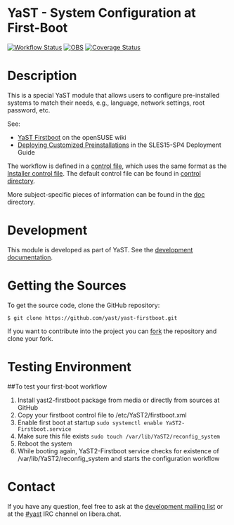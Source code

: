 YaST - System Configuration at First-Boot
=========================================

[![Workflow Status](https://github.com/yast/yast-firstboot/workflows/CI/badge.svg?branch=master)](
https://github.com/yast/yast-firstboot/actions?query=branch%3Amaster)
[![OBS](https://github.com/yast/yast-firstboot/actions/workflows/submit.yml/badge.svg)](https://github.com/yast/yast-firstboot/actions/workflows/submit.yml)
[![Coverage Status](https://coveralls.io/repos/github/yast/yast-firstboot/badge.svg?branch=master)](
https://coveralls.io/github/yast/yast-firstboot?branch=master)


Description
===========

This is a special YaST module that allows users to configure pre-installed
systems to match their needs, e.g., language, network settings, root password,
etc.

See:

- [YaST Firstboot][oswiki] on the openSUSE wiki
- [Deploying Customized Preinstallations][slesdoc] in the SLES15-SP4 Deployment Guide

[oswiki]: https://en.opensuse.org/YaST_Firstboot
[slesdoc]: https://documentation.suse.com/sles/15-SP4/html/SLES-all/cha-deployment-firstboot.html

The workflow is defined in a
[control file](control/firstboot.xml),
which uses the same format as the
[Installer control file](https://github.com/yast/yast-installation/blob/master/doc/control-file.md).
The default control file can be found in
[control directory](control).

More subject-specific pieces of information can be found in the [doc](doc)
directory.

Development
===========

This module is developed as part of YaST. See the
[development documentation](http://yastgithubio.readthedocs.org/en/latest/development/).

Getting the Sources
===================

To get the source code, clone the GitHub repository:

    $ git clone https://github.com/yast/yast-firstboot.git

If you want to contribute into the project you can
[fork](https://help.github.com/articles/fork-a-repo/) the repository and clone your fork.

Testing Environment
===================

##To test your first-boot workflow

1. Install yast2-firstboot package from media or directly from sources at GitHub
2. Copy your firstboot control file to /etc/YaST2/firstboot.xml
3. Enable first boot at startup `sudo systemctl enable YaST2-Firstboot.service`
4. Make sure this file exists `sudo touch /var/lib/YaST2/reconfig_system`
5. Reboot the system
6. While booting again, YaST2-Firstboot service checks for existence of
   /var/lib/YaST2/reconfig_system and starts the configuration workflow

Contact
=======

If you have any question, feel free to ask at the [development mailing
list](http://lists.opensuse.org/yast-devel/) or at the
[#yast](https://web.libera.chat/#yast) IRC channel on libera.chat.
